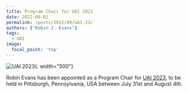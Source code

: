 ```yaml
---
title: Program Chair for UAI 2023
date: 2022-09-01
permalink: /posts/2022/09/UAI-23/
authors: ["Robin J. Evans"]
tags:
  - UAI
image:
  focal_point: 'top'
---
```


![UAI 2023]({{site.baseurl}}/images/UAI23.jpg){: width="500"}

Robin Evans has been appointed as a Program Chair for [UAI 2023](https://auai.org/uai2023), to be held in 
Pittsburgh, Pennsylvania, USA between July 31st and August 4th. 
